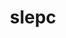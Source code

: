 ---
title: "slepc"
layout: cache
categories: [package, develop-2024-05-19]
meta: {"versions": ["3.21.0"], "compilers": ["cce@=15.0.1", "gcc@=11.4.0", "gcc@=9.4.0", "oneapi@=2023.2.0", "oneapi@=2024.0.0"], "oss": ["amzn2", "rhel8", "ubuntu20.04", "ubuntu22.04"], "platforms": ["linux"], "targets": ["neoverse_v1", "neoverse_v2", "ppc64le", "x86_64_v3", "x86_64_v4", "zen4"], "stacks": ["aws-pcluster-x86_64_v4", "e4s", "e4s-cray-rhel", "e4s-neoverse-v2", "e4s-neoverse_v1", "e4s-oneapi", "e4s-power", "e4s-rocm-external", "root"], "num_specs": 12, "num_specs_by_stack": {"aws-pcluster-x86_64_v4": 2, "root": 12, "e4s-power": 2, "e4s-cray-rhel": 1, "e4s-neoverse_v1": 1, "e4s-neoverse-v2": 1, "e4s": 2, "e4s-rocm-external": 2, "e4s-oneapi": 1}}
spec_details: [{"hash": "jrxwrnql6tofdvk7jn32kiadlymhxqro", "compiler": "oneapi@=2023.2.0", "versions": ["3.21.0"], "os": "amzn2", "platform": "linux", "target": "x86_64_v3", "variants": ["~arpack", "~blopex", "build_system=generic", "~cuda", "~hpddm", "~rocm"], "stacks": ["aws-pcluster-x86_64_v4", "root"], "size": "-", "tarball": "https://binaries.spack.io/develop-2024-05-19/build_cache/linux-amzn2-x86_64_v3/oneapi-2023.2.0/slepc-3.21.0/linux-amzn2-x86_64_v3-oneapi-2023.2.0-slepc-3.21.0-jrxwrnql6tofdvk7jn32kiadlymhxqro.spack"}, {"hash": "frhe2ylpglmvu3zybxfopshx4rlbo46k", "compiler": "oneapi@=2023.2.0", "versions": ["3.21.0"], "os": "amzn2", "platform": "linux", "target": "x86_64_v4", "variants": ["~arpack", "~blopex", "build_system=generic", "~cuda", "~hpddm", "~rocm"], "stacks": ["aws-pcluster-x86_64_v4", "root"], "size": "-", "tarball": "https://binaries.spack.io/develop-2024-05-19/build_cache/linux-amzn2-x86_64_v4/oneapi-2023.2.0/slepc-3.21.0/linux-amzn2-x86_64_v4-oneapi-2023.2.0-slepc-3.21.0-frhe2ylpglmvu3zybxfopshx4rlbo46k.spack"}, {"hash": "tmzmjypj7jv3gy46yp747oze7n7vn5tb", "compiler": "gcc@=9.4.0", "versions": ["3.21.0"], "os": "ubuntu20.04", "platform": "linux", "target": "ppc64le", "variants": ["+arpack", "~blopex", "build_system=generic", "~cuda", "~hpddm", "~rocm"], "stacks": ["e4s-power", "root"], "size": "-", "tarball": "https://binaries.spack.io/develop-2024-05-19/build_cache/linux-ubuntu20.04-ppc64le/gcc-9.4.0/slepc-3.21.0/linux-ubuntu20.04-ppc64le-gcc-9.4.0-slepc-3.21.0-tmzmjypj7jv3gy46yp747oze7n7vn5tb.spack"}, {"hash": "sjt6hbs2ah7htiggduss7unbyfdn365g", "compiler": "cce@=15.0.1", "versions": ["3.21.0"], "os": "rhel8", "platform": "linux", "target": "zen4", "variants": ["+arpack", "~blopex", "build_system=generic", "~cuda", "~hpddm", "~rocm"], "stacks": ["e4s-cray-rhel", "root"], "size": "-", "tarball": "https://binaries.spack.io/develop-2024-05-19/build_cache/linux-rhel8-zen4/cce-15.0.1/slepc-3.21.0/linux-rhel8-zen4-cce-15.0.1-slepc-3.21.0-sjt6hbs2ah7htiggduss7unbyfdn365g.spack"}, {"hash": "hve4zyqvncyj4cq7wdk4f5tmh7mamfjs", "compiler": "gcc@=9.4.0", "versions": ["3.21.0"], "os": "ubuntu20.04", "platform": "linux", "target": "ppc64le", "variants": ["+arpack", "~blopex", "build_system=generic", "+cuda", "cuda_arch=70", "~hpddm", "~rocm"], "stacks": ["e4s-power", "root"], "size": "-", "tarball": "https://binaries.spack.io/develop-2024-05-19/build_cache/linux-ubuntu20.04-ppc64le/gcc-9.4.0/slepc-3.21.0/linux-ubuntu20.04-ppc64le-gcc-9.4.0-slepc-3.21.0-hve4zyqvncyj4cq7wdk4f5tmh7mamfjs.spack"}, {"hash": "3vltkqe64lfoodyf3ijctqadygfcppko", "compiler": "gcc@=11.4.0", "versions": ["3.21.0"], "os": "ubuntu22.04", "platform": "linux", "target": "neoverse_v1", "variants": ["+arpack", "~blopex", "build_system=generic", "~cuda", "~hpddm", "~rocm"], "stacks": ["e4s-neoverse_v1", "root"], "size": "-", "tarball": "https://binaries.spack.io/develop-2024-05-19/build_cache/linux-ubuntu22.04-neoverse_v1/gcc-11.4.0/slepc-3.21.0/linux-ubuntu22.04-neoverse_v1-gcc-11.4.0-slepc-3.21.0-3vltkqe64lfoodyf3ijctqadygfcppko.spack"}, {"hash": "qjrohlcdqpxcigky7cwe4gm5qxvkfhnp", "compiler": "gcc@=11.4.0", "versions": ["3.21.0"], "os": "ubuntu22.04", "platform": "linux", "target": "neoverse_v2", "variants": ["+arpack", "~blopex", "build_system=generic", "~cuda", "~hpddm", "~rocm"], "stacks": ["e4s-neoverse-v2", "root"], "size": "-", "tarball": "https://binaries.spack.io/develop-2024-05-19/build_cache/linux-ubuntu22.04-neoverse_v2/gcc-11.4.0/slepc-3.21.0/linux-ubuntu22.04-neoverse_v2-gcc-11.4.0-slepc-3.21.0-qjrohlcdqpxcigky7cwe4gm5qxvkfhnp.spack"}, {"hash": "iwicyblocskcup3dmuufld2yob7hcwzn", "compiler": "gcc@=11.4.0", "versions": ["3.21.0"], "os": "ubuntu22.04", "platform": "linux", "target": "x86_64_v3", "variants": ["+arpack", "~blopex", "build_system=generic", "~cuda", "~hpddm", "~rocm"], "stacks": ["root", "e4s"], "size": "-", "tarball": "https://binaries.spack.io/develop-2024-05-19/build_cache/linux-ubuntu22.04-x86_64_v3/gcc-11.4.0/slepc-3.21.0/linux-ubuntu22.04-x86_64_v3-gcc-11.4.0-slepc-3.21.0-iwicyblocskcup3dmuufld2yob7hcwzn.spack"}, {"hash": "ks7eryxy3qa5vs4xofa4kn3jas5inhj4", "compiler": "gcc@=11.4.0", "versions": ["3.21.0"], "os": "ubuntu22.04", "platform": "linux", "target": "x86_64_v3", "variants": ["amdgpu_target=gfx90a", "+arpack", "~blopex", "build_system=generic", "~cuda", "~hpddm", "+rocm"], "stacks": ["e4s-rocm-external", "root"], "size": "-", "tarball": "https://binaries.spack.io/develop-2024-05-19/build_cache/linux-ubuntu22.04-x86_64_v3/gcc-11.4.0/slepc-3.21.0/linux-ubuntu22.04-x86_64_v3-gcc-11.4.0-slepc-3.21.0-ks7eryxy3qa5vs4xofa4kn3jas5inhj4.spack"}, {"hash": "j4yvcsz7aisl3pk6b3f76r2pcebutcjm", "compiler": "gcc@=11.4.0", "versions": ["3.21.0"], "os": "ubuntu22.04", "platform": "linux", "target": "x86_64_v3", "variants": ["+arpack", "~blopex", "build_system=generic", "~cuda", "~hpddm", "~rocm"], "stacks": ["root", "e4s"], "size": "-", "tarball": "https://binaries.spack.io/develop-2024-05-19/build_cache/linux-ubuntu22.04-x86_64_v3/gcc-11.4.0/slepc-3.21.0/linux-ubuntu22.04-x86_64_v3-gcc-11.4.0-slepc-3.21.0-j4yvcsz7aisl3pk6b3f76r2pcebutcjm.spack"}, {"hash": "ydnchsxqzbnccj6ojmtmzu7sbqyrxg47", "compiler": "gcc@=11.4.0", "versions": ["3.21.0"], "os": "ubuntu22.04", "platform": "linux", "target": "x86_64_v3", "variants": ["amdgpu_target=gfx908", "+arpack", "~blopex", "build_system=generic", "~cuda", "~hpddm", "+rocm"], "stacks": ["e4s-rocm-external", "root"], "size": "-", "tarball": "https://binaries.spack.io/develop-2024-05-19/build_cache/linux-ubuntu22.04-x86_64_v3/gcc-11.4.0/slepc-3.21.0/linux-ubuntu22.04-x86_64_v3-gcc-11.4.0-slepc-3.21.0-ydnchsxqzbnccj6ojmtmzu7sbqyrxg47.spack"}, {"hash": "umilixokeqm6mikxlykydiyxme6qedem", "compiler": "oneapi@=2024.0.0", "versions": ["3.21.0"], "os": "ubuntu22.04", "platform": "linux", "target": "x86_64_v3", "variants": ["+arpack", "~blopex", "build_system=generic", "~cuda", "~hpddm", "~rocm"], "stacks": ["root", "e4s-oneapi"], "size": "-", "tarball": "https://binaries.spack.io/develop-2024-05-19/build_cache/linux-ubuntu22.04-x86_64_v3/oneapi-2024.0.0/slepc-3.21.0/linux-ubuntu22.04-x86_64_v3-oneapi-2024.0.0-slepc-3.21.0-umilixokeqm6mikxlykydiyxme6qedem.spack"}]
---